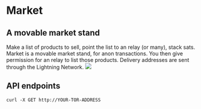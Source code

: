 <h1>Market</h1>
<h2>A movable market stand</h2>
Make a list of products to sell, point the list to an relay (or many), stack sats.
Market is a movable market stand, for anon transactions. You then give permission for an relay to list those products. Delivery addresses are sent through the Lightning Network.
<img src="https://i.imgur.com/P1tvBSG.png">

<h2>API endpoints</h2>

<code>curl -X GET http://YOUR-TOR-ADDRESS</code>
